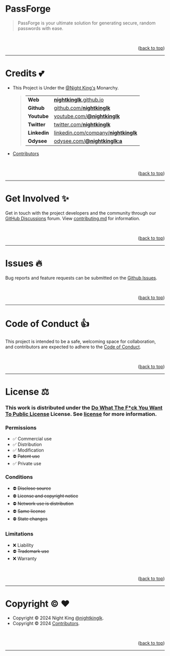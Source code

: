 <a name="readme-top"></a>

# PassForge

> PassForge is your ultimate solution for generating secure, random passwords with ease.

<br>
<p align="right">(<a href="#readme-top">back to top</a>)</p>

---

# Credits :two_hearts:

- This Project is Under the [@Night King's](https://github.com/nightkinglk) Monarchy.

  > |              |                                                                                      |
  > | ------------ | ------------------------------------------------------------------------------------ |
  > | **Web**      | [**nightkinglk**.github.io](https://nightkinglk.github.io)                           |
  > | **Github**   | [github.com/**nightkinglk**](https://github.com/nightkinglk)                         |
  > | **Youtube**  | [youtube.com/**@nightkinglk**](https://www.youtube.com/@nightkinglk)                 |
  > | **Twitter**  | [twitter.com/**nightkinglk**](https://twitter.com/nightkinglk)                       |
  > | **Linkedin** | [linkedin.com/company/**nightkinglk**](https://www.linkedin.com/company/nightkinglk) |
  > | **Odysee**   | [odysee.com/**@nightkinglk:a**](https://odysee.com/@nightkinglk:a)                   |

- [Contributors](/../../graphs/contributors)

<br>
<p align="right">(<a href="#readme-top">back to top</a>)</p>

---

# Get Involved :sparkles:

Get in touch with the project developers and the community through our [GitHub Discussions](/../../discussions) forum. View [contributing.md](/contributing.md) for information.

<br>
<p align="right">(<a href="#readme-top">back to top</a>)</p>

---

# Issues :fire:

Bug reports and feature requests can be submitted on the [Github Issues](/../../issues).

<br>
<p align="right">(<a href="#readme-top">back to top</a>)</p>

---

# Code of Conduct :thumbsup:

This project is intended to be a safe, welcoming space for collaboration, and contributors are expected to adhere to the [Code of Conduct](/code_of_conduct.md).

<br>
<p align="right">(<a href="#readme-top">back to top</a>)</p>

---

# License :balance_scale:

### This work is distributed under the [Do What The F\*ck You Want To Public License](https://choosealicense.com/licenses/wtfpl/) License. See [license](/license.md) for more information.

### Permissions

- :white_check_mark: Commercial use
- :white_check_mark: Distribution
- :white_check_mark: Modification
- :no_entry: ~~Patent use~~
- :white_check_mark: Private use

### Conditions

- :no_entry: ~~Disclose source~~
- :no_entry: ~~License and copyright notice~~
- :no_entry: ~~Network use is distribution~~
- :no_entry: ~~Same license~~
- :no_entry: ~~State changes~~

### Limitations

- :x: Liability
- :no_entry: ~~Trademark use~~
- :x: Warranty

<br>
<p align="right">(<a href="#readme-top">back to top</a>)</p>

---

# Copyright :copyright: :heart:

- Copyright © 2024 Night King [@nightkinglk](https://github.com/nightkinglk).
- Copyright © 2024 [Contributors](/../../graphs/contributors).

<br>
<p align="right">(<a href="#readme-top">back to top</a>)</p>

---
